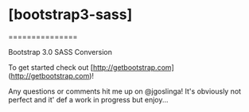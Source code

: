 # [bootstrap3-sass]
===============

Bootstrap 3.0 SASS Conversion 

To get started check out [http://getbootstrap.com] (http://getbootstrap.com)!

Any questions or comments hit me up on @jgoslinga!
It's obviously not perfect and it' def a work in progress but enjoy...
